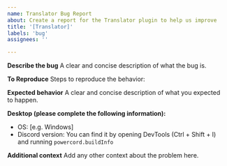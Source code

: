 ```yaml
---
name: Translator Bug Report
about: Create a report for the Translator plugin to help us improve
title: '[Translator]'
labels: 'bug'
assignees: ''

---
```


**Describe the bug**
A clear and concise description of what the bug is.

**To Reproduce**
Steps to reproduce the behavior:

**Expected behavior**
A clear and concise description of what you expected to happen.

**Desktop (please complete the following information):**
 - OS: [e.g. Windows]
 - Discord version: You can find it by opening DevTools (Ctrl + Shift + I) and running `powercord.buildInfo`

**Additional context**
Add any other context about the problem here.
